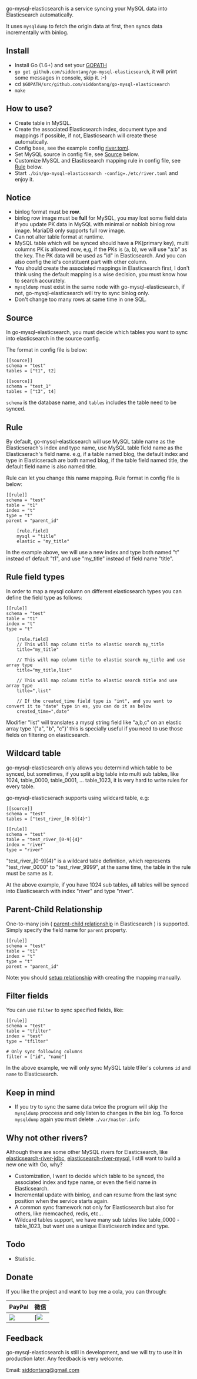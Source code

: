 go-mysql-elasticsearch is a service syncing your MySQL data into Elasticsearch automatically.

It uses `mysqldump` to fetch the origin data at first, then syncs data incrementally with binlog.

## Install

+ Install Go (1.6+) and set your [GOPATH](https://golang.org/doc/code.html#GOPATH)
+ `go get github.com/siddontang/go-mysql-elasticsearch`, it will print some messages in console, skip it. :-)
+ cd `$GOPATH/src/github.com/siddontang/go-mysql-elasticsearch`
+ `make`

## How to use?

+ Create table in MySQL.
+ Create the associated Elasticsearch index, document type and mappings if possible, if not, Elasticsearch will create these automatically.
+ Config base, see the example config [river.toml](./etc/river.toml).
+ Set MySQL source in config file, see [Source](#source) below.
+ Customize MySQL and Elasticsearch mapping rule in config file, see [Rule](#rule) below.
+ Start `./bin/go-mysql-elasticsearch -config=./etc/river.toml` and enjoy it.

## Notice

+ binlog format must be **row**.
+ binlog row image must be **full** for MySQL, you may lost some field data if you update PK data in MySQL with minimal or noblob binlog row image. MariaDB only supports full row image.
+ Can not alter table format at runtime.
+ MySQL table which will be synced should have a PK(primary key), multi columns PK is allowed now, e,g, if the PKs is (a, b), we will use "a:b" as the key. The PK data will be used as "id" in Elasticsearch. And you can also config the id's constituent part with other column.
+ You should create the associated mappings in Elasticsearch first, I don't think using the default mapping is a wise decision, you must know how to search accurately.
+ `mysqldump` must exist in the same node with go-mysql-elasticsearch, if not, go-mysql-elasticsearch will try to sync binlog only.
+ Don't change too many rows at same time in one SQL.

## Source

In go-mysql-elasticsearch, you must decide which tables you want to sync into elasticsearch in the source config.

The format in config file is below:

```
[[source]]
schema = "test"
tables = ["t1", t2]

[[source]]
schema = "test_1"
tables = ["t3", t4]
```

`schema` is the database name, and `tables` includes the table need to be synced.

## Rule

By default, go-mysql-elasticsearch will use MySQL table name as the Elasticserach's index and type name, use MySQL table field name as the Elasticserach's field name.
e.g, if a table named blog, the default index and type in Elasticserach are both named blog, if the table field named title,
the default field name is also named title.

Rule can let you change this name mapping. Rule format in config file is below:

```
[[rule]]
schema = "test"
table = "t1"
index = "t"
type = "t"
parent = "parent_id"

    [rule.field]
    mysql = "title"
    elastic = "my_title"
```

In the example above, we will use a new index and type both named "t" instead of default "t1", and use "my_title" instead of field name "title".

## Rule field types

In order to map a mysql column on different elasticsearch types you can define the field type as follows:

```
[[rule]]
schema = "test"
table = "t1"
index = "t"
type = "t"

    [rule.field]
    // This will map column title to elastic search my_title
    title="my_title"

    // This will map column title to elastic search my_title and use array type
    title="my_title,list"

    // This will map column title to elastic search title and use array type
    title=",list"

    // If the created_time field type is "int", and you want to convert it to "date" type in es, you can do it as below
    created_time=",date"
```

Modifier "list" will translates a mysql string field like "a,b,c" on an elastic array type '{"a", "b", "c"}' this is specially useful if you need to use those fields on filtering on elasticsearch.

## Wildcard table

go-mysql-elasticsearch only allows you determind which table to be synced, but sometimes, if you split a big table into multi sub tables, like 1024, table_0000, table_0001, ... table_1023, it is very hard to write rules for every table.

go-mysql-elasticserach supports using wildcard table, e.g:

```
[[source]]
schema = "test"
tables = ["test_river_[0-9]{4}"]

[[rule]]
schema = "test"
table = "test_river_[0-9]{4}"
index = "river"
type = "river"
```

"test_river_[0-9]{4}" is a wildcard table definition, which represents "test_river_0000" to "test_river_9999", at the same time, the table in the rule must be same as it.

At the above example, if you have 1024 sub tables, all tables will be synced into Elasticsearch with index "river" and type "river".

## Parent-Child Relationship

One-to-many join ( [parent-child relationship](https://www.elastic.co/guide/en/elasticsearch/guide/current/parent-child.html) in Elasticsearch ) is supported. Simply specify the field name for `parent` property.

```
[[rule]]
schema = "test"
table = "t1"
index = "t"
type = "t"
parent = "parent_id"
```

Note: you should [setup relationship](https://www.elastic.co/guide/en/elasticsearch/reference/current/mapping-parent-field.html) with creating the mapping manually.

## Filter fields

You can use `filter` to sync specified fields, like:

```
[[rule]]
schema = "test"
table = "tfilter"
index = "test"
type = "tfilter"

# Only sync following columns
filter = ["id", "name"]
```

In the above example, we will only sync MySQL table tfiler's columns `id` and `name` to Elasticsearch. 

## Keep in mind

+ If you try to sync the same data twice the program will skip the `mysqldump` proccess and only listen to changes in the bin log. To force `mysqldump` again you must delete `./var/master.info`

## Why not other rivers?

Although there are some other MySQL rivers for Elasticsearch, like [elasticsearch-river-jdbc](https://github.com/jprante/elasticsearch-river-jdbc), [elasticsearch-river-mysql](https://github.com/scharron/elasticsearch-river-mysql), I still want to build a new one with Go, why?

+ Customization, I want to decide which table to be synced, the associated index and type name, or even the field name in Elasticsearch.
+ Incremental update with binlog, and can resume from the last sync position when the service starts again.
+ A common sync framework not only for Elasticsearch but also for others, like memcached, redis, etc...
+ Wildcard tables support, we have many sub tables like table_0000 - table_1023, but want use a unique Elasticsearch index and type.

## Todo

+ Statistic.

## Donate

If you like the project and want to buy me a cola, you can through: 

|PayPal|微信|
|------|---|
|[![](https://www.paypalobjects.com/webstatic/paypalme/images/pp_logo_small.png)](https://paypal.me/siddontang)|[![](https://github.com/siddontang/blog/blob/master/donate/weixin.png)|

## Feedback

go-mysql-elasticsearch is still in development, and we will try to use it in production later. Any feedback is very welcome.

Email: siddontang@gmail.com
